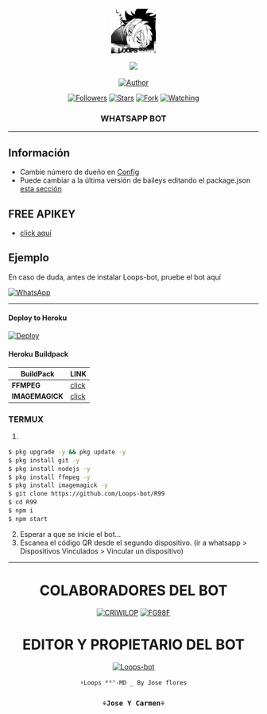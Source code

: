 
 

<p align="center"> 
  <a href="https://github.com/Loops-bot"><img src="fg_logo.jpg?font=mono&size=17&duration=4000&color=F7B11B&center=falso&vCenter=falso&lines=LoopsBot-R99++%F0%9F%90%88;Gracias+por+visitar+este+repositorio.+%F0%9F%90%88" height="90px"
</p>
	
<p  align="center"> 
<img src="https://gpvc.arturio.dev/Loops-bot" />
<p/>
<p align="center">
<a href="https://github.com/Loops-bot"><img title="Author" src="https://img.shields.io/badge/Loops Bot-black?style=for-the-badge&logo=whatsApp"></a>
<p/>
<p align="center">
<a href="https://github.com/Loops-bot?tab=followers"><img title="Followers" src="https://img.shields.io/github/followers/Loops-bot?label=Followers&style=social"></a>
<a href="https://github.com/Loops-bot/R99/stargazers/"><img title="Stars" src="https://img.shields.io/github/stars/Loops-bot/R98?&style=social"></a>
<a href="https://github.com/Loops-bot/R99/network/members"><img title="Fork" src="https://img.shields.io/github/forks/Loops-bot/R98?style=social"></a>
<a href="https://github.com/Loops-bot/R99/watchers"><img title="Watching" src="https://img.shields.io/github/watchers/Loops-bot/R98?label=Watching&style=social"></a>
</p>



<h3 align="center" > WHATSAPP BOT </h3>

***
## Información
- Cambie número de dueño en [Config](https://github.com/FG98F/dylux-fg/blob/main/config.js#L6)
- Puede cambiar a la última versión de baileys editando el package.json [esta sección](https://github.com/FG98F/dylux-fg/blob/main/package.json#L42)

## FREE APIKEY
-  [click aquí](https://api-fgmods.ddns.net)

## Ejemplo 
En caso de duda, antes de instalar Loops-bot, pruebe el bot aquí

[![WhatsApp](https://img.shields.io/badge/Loops-25D366?style=for-the-badge&logo=whatsapp&logoColor=white)](https://instabio.cc/Loops-bot)

***

#### Deploy to Heroku
[![Deploy](https://www.herokucdn.com/deploy/button.svg)](https://heroku.com/deploy?template=https://github.com/Loops-bot/R98)

#### Heroku Buildpack
| BuildPack | LINK |
|--------|--------|
| **FFMPEG** |[click](https://github.com/jonathanong/heroku-buildpack-ffmpeg-latest) |
| **IMAGEMAGICK** | [click](https://github.com/DuckyTeam/heroku-buildpack-imagemagick) |

### TERMUX
1. 
```sh
$ pkg upgrade -y && pkg update -y
$ pkg install git -y
$ pkg install nodejs -y
$ pkg install ffmpeg -y
$ pkg install imagemagick -y
$ git clone https://github.com/Loops-bot/R99
$ cd R99
$ npm i 
$ npm start
```
2. Esperar a que se inicie el bot...
3. Escanea el código QR desde el segundo dispositivo. (ir a whatsapp > Dispositivos Vinculados > Vincular un dispositivo)
--------
	  
  <div align="center">
  <h1 align="center">COLABORADORES DEL BOT</h1>

<a href="https://github.com/CRIWILOP"><img src="https://github.com/CRIWILOP.png" width="300" height="300" alt="CRIWILOP"/></a> <a href="https://github.com/FG98F"><img src="https://github.com/FG98F.png" width="300" height="300" alt="FG98F"/></a>		
		

<div align="center">
  <h1 align="center">EDITOR Y PROPIETARIO DEL BOT</h1>

<a href="https://github.com/Loops-bot"><img src="https://github.com/Loops-bot.png" width="300" height="300" alt="Loops-bot"/></a>

`⍣Loops ᴮᴼᵀ-MD _ By Jose flores`
  ### `⚘Jose Y Carmen⚘`














